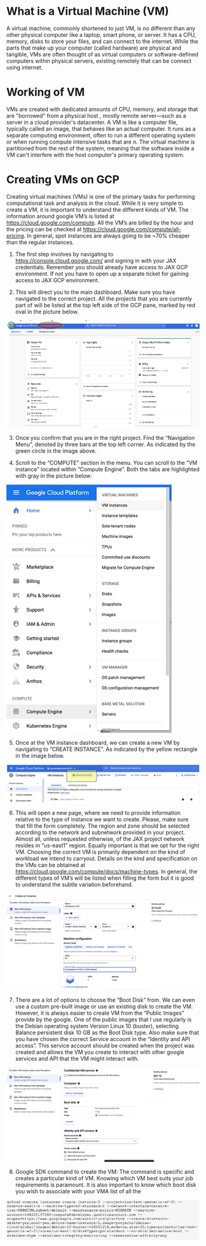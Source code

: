 # What is a Virtual Machine (VM)
A virtual machine, commonly shortened to just VM, is no different than any other physical computer like a laptop, smart phone, or server. It has a CPU, memory, disks to store your files, and can connect to the internet. While the parts that make up your computer (called hardware) are physical and tangible, VMs are often thought of as virtual computers or software-defined computers within physical servers, existing remotely that can be connect using internet.

# Working of VM
VMs are created with dedicated amounts of CPU, memory, and storage that are "borrowed" from a physical host , mostly remote server—such as a server in a cloud provider's datacenter. A VM is like a computer file, typically called an image, that behaves like an actual computer. It runs as a separate computing environment, often to run a different operating system or when running compute intensive tasks that are n. The virtual machine is partitioned from the rest of the system, meaning that the software inside a VM can't interfere with the host computer's primary operating system.

# Creating VMs on GCP

Creating virtual machines (VMs) is one of the primary tasks for performing computational task and analysis in the cloud. While it is very simple to create a VM, it is important to understand the different kinds of VM. The information around google VM’s is listed at https://cloud.google.com/compute. All the VM’s are billed by the hour and the pricing can be checked at https://cloud.google.com/compute/all-pricing. In general, spot instances are always going to be ~70% cheaper than the regular instances.
1.	The first step involves by navigating to https://console.cloud.google.com/ and signing in with your JAX credentials. Remember you should already have access to JAX GCP environment. If not you have to open up a separate ticket for gaining access to JAX GCP environment.

2.	This will direct you to the main dashboard. Make sure you have navigated to the correct project. All the projects that you are currently part of will be listed at the top left side of the GCP pane, marked by red oval in the picture below.

 ![GCP_Dashboard](https://github.com/TheJacksonLaboratory/cloud-computing-for-genomics/blob/gh-pages/fig/GCP_Dashboard.png)

3.	Once you confirm that you are in the right project. Find the “Navigation Menu”, denoted by three bars at the top left corner. As indicated by the green circle in the image above.

4.	Scroll to the “COMPUTE” section in the menu. You can scroll to the “VM instance” located within “Compute Engine”. Both the tabs are highlighted with gray in the picture below:

 ![MarketPlace](https://github.com/TheJacksonLaboratory/cloud-computing-for-genomics/blob/gh-pages/fig/GCP_MarketPlace.png)

5.	Once at the VM instance dashboard, we can create a new VM by navigating to “CREATE INSTANCE”. As indicated by the yellow rectangle in the image below.

 ![VM_Initiate](https://github.com/TheJacksonLaboratory/cloud-computing-for-genomics/blob/gh-pages/fig/GCP_VM_Initiate.png)

6.	This will open a new page, where we need to provide information relative to the type of instance we want to create. Please, make sure that fill the form completely. The region and zone should be selected according to the network and subnetwork provided in your project. Almost all, unless requested otherwise, of the JAX project network resides in “us-east1” region. Equally important is that we opt for the right VM. Choosing the correct VM is primarily dependent on the kind of workload we intend to carryout. Details on the kind and specification on the VMs can be obtained at https://cloud.google.com/compute/docs/machine-types. In general, the different types of VM’s will be listed when filling the form but it is good to understand the subtle variation beforehand. 

 ![image](https://github.com/TheJacksonLaboratory/cloud-computing-for-genomics/blob/gh-pages/fig/GCP_VM_Create.png)

7.	There are a lot of options to choose the “Boot Disk” from. We can even use a custom pre-built image or use an existing disk to create the VM. However, it is always easier to create VM from the “Public Images” provide by the google. One of the public images that I use regularly is the Debian operating system Version Linux 10 (buster), selecting Balance persistent disk 10 GB as the Boot Disk type. Also make sure that you have chosen the correct Service account in the “Identity and API access”. This service account should be created when the project was created and allows the VM you create to interact with other google services and API that the VM might interact with.

 ![image](https://github.com/TheJacksonLaboratory/cloud-computing-for-genomics/blob/gh-pages/fig/GCP_VM_BootDisk.png)

8.	Google SDK command to create the VM:
    The command is specific and creates a particular kind of VM. Knowing which VM best suits your job requirements is paramount. It is also important to know which boot disk you wish to associate with your VMA list of all the 

 ![SDK](https://github.com/TheJacksonLaboratory/cloud-computing-for-genomics/blob/gh-pages/fig/GCP_SDK.png)


